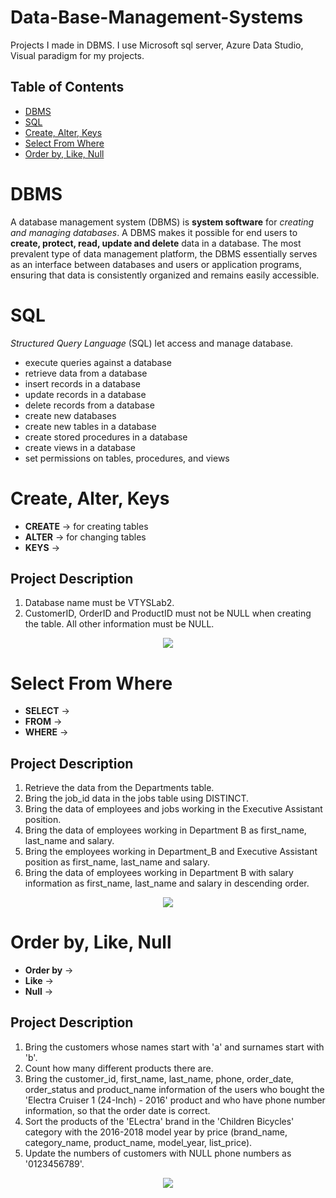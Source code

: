 # Data-Base-Management-Systems
Projects I made in DBMS. I use Microsoft sql server, Azure Data Studio, Visual paradigm for my projects.

## Table of Contents

- [DBMS](#dbms)
- [SQL](#sql)
- [Create, Alter, Keys](#create-alter-keys)
- [Select From Where](#select-from-where)
- [Order by, Like, Null](#order-by-like-null)


# DBMS

A database management system (DBMS) is **system software** for *creating and managing databases*. A DBMS makes it possible for end users to **create, protect, read, update and delete** data in a database. The most prevalent type of data management platform, the DBMS essentially serves as an interface between databases and users or application programs, ensuring that data is consistently organized and remains easily accessible.

# SQL

*Structured Query Language* (SQL) let access and manage database.

- execute queries against a database
- retrieve data from a database
- insert records in a database
- update records in a database
- delete records from a database
- create new databases
- create new tables in a database
- create stored procedures in a database
- create views in a database
- set permissions on tables, procedures, and views

# Create, Alter, Keys

- **CREATE** -> for creating tables
- **ALTER** -> for changing tables
- **KEYS** -> 


## Project Description

1. Database name must be VTYSLab2.
2. CustomerID, OrderID and ProductID must not be NULL when creating the table. All other information must be NULL.

<p align="center">
  <img src="https://user-images.githubusercontent.com/102357822/201354061-32a69061-d5c3-43d2-a652-c55ed29b9c61.png">
</p>

# Select From Where

- **SELECT** -> 
- **FROM** -> 
- **WHERE** -> 

## Project Description

1. Retrieve the data from the Departments table.
2. Bring the job_id data in the jobs table using DISTINCT.
3. Bring the data of employees and jobs working in the Executive Assistant position.
4. Bring the data of employees working in Department B as first_name, last_name and salary.
5. Bring the employees working in Department_B and Executive Assistant position as first_name, last_name and salary.
6. Bring the data of employees working in Department B with salary information as first_name, last_name and salary in descending order.

<p align="center">
  <img src="https://user-images.githubusercontent.com/102357822/202876845-61db2865-28b1-461c-91e5-1698c875968b.png">
</p>


# Order by, Like, Null

- **Order by** -> 
- **Like** -> 
- **Null** -> 

## Project Description

1. Bring the customers whose names start with 'a' and surnames start with 'b'.
2. Count how many different products there are.
3. Bring the customer_id, first_name, last_name, phone, order_date, order_status and product_name information of the users who bought the 'Electra Cruiser 1 (24-Inch) - 2016' product and who have phone number information, so that the order date is correct.
4. Sort the products of the 'ELectra' brand in the 'Children Bicycles' category with the 2016-2018 model year by price (brand_name, category_name, product_name, model_year, list_price).
5. Update the numbers of customers with NULL phone numbers as '0123456789'.

<p align="center">
  <img src="https://user-images.githubusercontent.com/102357822/203161896-3808a58b-4822-4df8-bd16-71ec8a28a226.png">
</p>

